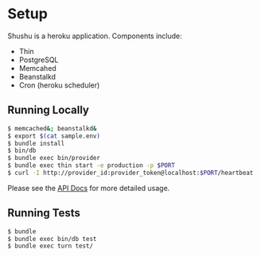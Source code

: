 # Setup

Shushu is a heroku application. Components include:

* Thin
* PostgreSQL
* Memcahed
* Beanstalkd
* Cron (heroku scheduler)

## Running Locally

```bash
$ memcached&; beanstalkd&
$ export $(cat sample.env)
$ bundle install
$ bin/db
$ bundle exec bin/provider
$ bundle exec thin start -e production -p $PORT
$ curl -I http://provider_id:provider_token@localhost:$PORT/heartbeat
```
Please see the [API Docs](https://github.com/heroku/shushu/tree/master/doc) for more detailed
usage.

## Running Tests

```bash
$ bundle
$ bundle exec bin/db test
$ bundle exec turn test/
```
